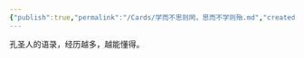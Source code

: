 ```yaml
---
{"publish":true,"permalink":"/Cards/学而不思则罔，思而不学则殆.md","created":"2025-07-29T23:04:09.882+08:00","modified":"2025-08-15T21:59:58.770+08:00","cssclasses":""}
---
```



孔圣人的语录，经历越多，越能懂得。